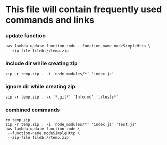 # This file will contain frequently used commands and links
### update function
```
aws lambda update-function-code --function-name nodeSimpleHttp \
 --zip-file fileb://temp.zip
```

### include dir while creating zip
```
zip -r temp.zip . -i 'node_modules/*' 'index.js'
```

### ignore dir while creating zip
```
zip -r temp.zip . -x '*.git*' 'Info.md' './tests*'
```

### combined commands
```
rm temp.zip
zip -r temp.zip . -i 'node_modules/*' 'index.js' 'test.js'
aws lambda update-function-code \
 --function-name nodeSimpleHttp \
 --zip-file fileb://temp.zip
 
```